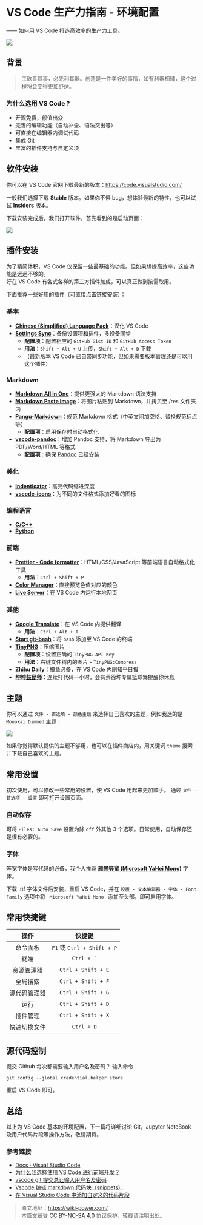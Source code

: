 # VS Code 生产力指南 - 环境配置

—— 如何用 VS Code 打造高效率的生产力工具。

![](https://img.wiki-power.com/d/wiki-media/img/20200319135609.png)

## 背景

> 工欲善其事，必先利其器。创造是一件美好的事情，如有利器相辅，这个过程将会变得更加舒适。

### 为什么选用 VS Code ?

- 开源免费，颜值出众
- 完善的编辑功能（自动补全、语法突出等）
- 可直接在编辑器内调试代码
- 集成 Git
- 丰富的插件支持与自定义项

## 软件安装

你可以在 VS Code 官网下载最新的版本：<https://code.visualstudio.com/>

一般我们选择下载 **Stable** 版本。如果你不惧 bug，想体验最新的特性，也可以试试 **Insiders** 版本。

下载安装完成后，我们打开软件，首先看到的是启动页面：

![](https://img.wiki-power.com/d/wiki-media/img/20200318224855.png)

## 插件安装

为了精简体积，VS Code 仅保留一些最基础的功能。但如果想提高效率，这些功能是远远不够的。  
好在 VS Code 有各式各样的第三方插件加成，可以真正做到按需取用。

下面推荐一些好用的插件（可直接点击链接安装）：

### 基本

- [**Chinese (Simplified) Language Pack**](https://marketplace.visualstudio.com/items?itemName=MS-CEINTL.vscode-language-pack-zh-hans)：汉化 VS Code
- [**Settings Sync**](https://marketplace.visualstudio.com/items?itemName=Shan.code-settings-sync)：备份设置项和插件，多设备同步
  - **配置项**：配置相应的 `GitHub Gist ID` 和 `GitHub Access Token`
  - **用法**：`Shift + Alt + U` 上传，`Shift + Alt + D` 下载
  - （最新版本 VS Code 已自带同步功能，但如果需要版本管理还是可以用这个插件）

### Markdown

- [**Markdown All in One**](https://marketplace.visualstudio.com/items?itemName=yzhang.markdown-all-in-one)：提供更强大的 Markdown 语法支持
- [**Markdown Paste Image**](https://marketplace.visualstudio.com/items?itemName=onesdev.vscode-paste-image-plus)：将图片粘贴到 Markdown，并拷贝至 /res 文件夹内
- [**Pangu-Markdown**](https://marketplace.visualstudio.com/items?itemName=xlthu.Pangu-Markdown)：规范 Markdown 格式（中英文间加空格、替换规范标点等）
  - **配置项**：启用保存时自动格式化
- [**vscode-pandoc**](https://marketplace.visualstudio.com/items?itemName=DougFinke.vscode-pandoc)：增加 Pandoc 支持，将 Markdown 导出为 PDF/Word/HTML 等格式
  - **配置项**：确保 [Pandoc](https://pandoc.org/installing.html) 已经安装

### 美化

- [**Indenticator**](https://marketplace.visualstudio.com/items?itemName=SirTori.indenticator)：高亮代码缩进深度
- [**vscode-icons**](https://marketplace.visualstudio.com/items?itemName=vscode-icons-team.vscode-icons)：为不同的文件格式添加好看的图标

### 编程语言

- [**C/C++**](https://marketplace.visualstudio.com/items?itemName=ms-vscode.cpptools)
- [**Python**](https://marketplace.visualstudio.com/items?itemName=ms-python.python)

### 前端

- [**Prettier - Code formatter**](https://marketplace.visualstudio.com/items?itemName=esbenp.prettier-vscode)：HTML/CSS/JavaScript 等前端语言自动格式化工具
  - **用法**：`Ctrl + Shift + P`
- [**Color Manager**](https://marketplace.visualstudio.com/items?itemName=RoyAction.color-manager)：直接预览色值对应的颜色
- [**Live Server**](https://marketplace.visualstudio.com/items?itemName=ritwickdey.LiveServer)：在 VS Code 内运行本地网页

### 其他

- [**Google Translate**](https://marketplace.visualstudio.com/items?itemName=hancel.google-translate)：在 VS Code 内提供翻译
  - **用法**：`Ctrl + Alt + T`
- [**Start git-bash**](https://marketplace.visualstudio.com/items?itemName=McCarter.start-git-bash)：将 `bash` 添加至 VS Code 的终端
- [**TinyPNG**](https://marketplace.visualstudio.com/items?itemName=andi1984.tinypng)：压缩图片
  - **配置项**：设置正确的 `TinyPNG API Key`
  - **用法**：右键文件树内的图片 - `TinyPNG:Compress`
- [**Zhihu Daily**](https://marketplace.visualstudio.com/items?itemName=YRM.zhihu)：摸鱼必备，在 VS Code 内刷知乎日报
- [**坤坤鼓励师**](https://marketplace.visualstudio.com/items?itemName=sakura1357.cxk)：连续打代码一小时，会有蔡徐坤专属篮球舞提醒你休息

## 主题

你可以通过 `文件 - 首选项 - 颜色主题` 来选择自己喜欢的主题，例如我选的是 `Monokai Dimmed` 主题：

![](https://img.wiki-power.com/d/wiki-media/img/20200319132727.png)

如果你觉得默认提供的主题不够用，也可以在插件商店内，用关键词 `theme` 搜索并下载自己喜欢的主题。

## 常用设置

初次使用，可以修改一些常用的设置，使 VS Code 用起来更加顺手。
通过 `文件 - 首选项 - 设置` 即可打开设置页面。

### 自动保存

可将 `Files: Auto Save` 设置为除 `off` 外其他 3 个选项。日常使用，自动保存还是很有必要的。

### 字体

等宽字体是写代码的必备，我个人推荐 [**雅黑等宽 (Microsoft YaHei Mono)**](https://github.com/linyuxuanlin/File-host/blob/main/software-development/Microsoft-YaHei-Mono.ttf) 字体。

下载 .ttf 字体文件后安装，重启 VS Code，并在 `设置 - 文本编辑器 - 字体 - Font Family` 选项中将 `'Microsoft YaHei Mono'` 添加至头部，即可启用字体。

## 常用快捷键

|     操作     |           快捷键           |
| :----------: | :------------------------: |
|   命令面板   | `F1` 或 `Ctrl + Shift + P` |
|     终端     | <code>Ctrl + &#96;</code>  |
|  资源管理器  |     `Ctrl + Shift + E`     |
|   全局搜索   |     `Ctrl + Shift + F`     |
| 源代码管理器 |     `Ctrl + Shift + G`     |
|     运行     |     `Ctrl + Shift + D`     |
|   插件管理   |     `Ctrl + Shift + X`     |
| 快速切换文件 |         `Ctrl + D`         |

## 源代码控制

提交 Github 每次都需要输入用户名及密码？
输入命令：

```shell
git config --global credential.helper store
```

重启 VS Code 即可。

## 总结

以上为 VS Code 基本的环境配置，下一篇将详细讨论 Git，Jupyter NoteBook 及用户代码片段等操作方法，敬请期待。

### 参考链接

- [Docs · Visual Studio Code](https://code.visualstudio.com/docs)
- [为什么我选择使用 VS Code 进行前端开发？](https://zhuanlan.zhihu.com/p/28631442)
- [vscode git 提交总让输入用户名及密码](https://www.jianshu.com/p/8854713433c5)
- [Vscode 编辑 markdown 代码块（snippets）](https://www.jianshu.com/p/a87e9ca2d208)
- [在 Visual Studio Code 中添加自定义的代码片段](https://blog.walterlv.com/post/add-custom-code-snippet-for-vscode.html##%E5%85%B3%E4%BA%8E%E6%96%87%E4%BB%B6%E5%90%8D%E7%A7%B0)

> 原文地址：<https://wiki-power.com/>  
> 本篇文章受 [CC BY-NC-SA 4.0](https://creativecommons.org/licenses/by/4.0/deed.zh) 协议保护，转载请注明出处。
